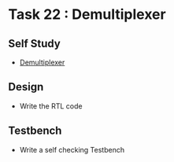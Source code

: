 # Task 22 : Demultiplexer

## Self Study
- [Demultiplexer](https://vlsiverify.com/verilog/verilog-codes/demultiplexer/)

## Design
  - Write the RTL code

## Testbench
  - Write a self checking Testbench
